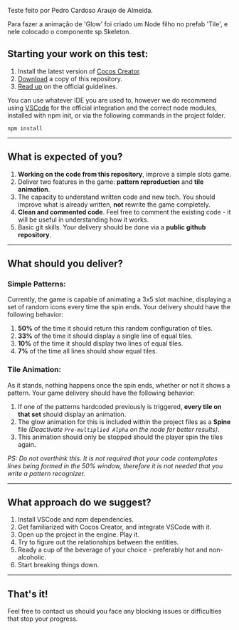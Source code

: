 Teste feito por Pedro Cardoso Araujo de Almeida.

Para fazer a animação de 'Glow' foi criado um Node filho no prefab 'Tile', e nele colocado o componente sp.Skeleton.






## Starting your work on this test:

1. Install the latest version of [Cocos Creator](https://cocos2d-x.org/creator).
2. [Download](https://bitbucket.org/inogames/tests/downloads/) a copy of this repository.
3. [Read up](https://docs.cocos2d-x.org/creator/manual/en/getting-started/coding-setup.html) on the official guidelines.

You can use whatever IDE you are used to, however we do recommend using [VSCode](https://code.visualstudio.com) for the official integration and the correct node modules, installed with npm init, or via the following commands in the project folder.

```
npm install
```

---

## What is expected of you?

1. **Working on the code from this repository**, improve a simple slots game.
2. Deliver two features in the game: **pattern reproduction** and **tile animation**.
3. The capacity to understand written code and new tech. You should improve what is already written, **not** rewrite the game completely.
4. **Clean and commented code**. Feel free to comment the existing code - it will be useful in understanding how it works.
5. Basic git skills. Your delivery should be done via a **public github repository**.

---

## What should you deliver?

### Simple Patterns:

Currently, the game is capable of animating a 3x5 slot machine, displaying a set of random icons every time the spin ends. Your delivery should have the following behavior:

1. **50%** of the time it should return this random configuration of tiles.
2. **33%** of the time it should display a single line of equal tiles.
3. **10%** of the time it should display two lines of equal tiles.
4. **7%** of the time all lines should show equal tiles.

### Tile Animation:

As it stands, nothing happens once the spin ends, whether or not it shows a pattern. Your game delivery should have the following behavior:

1. If one of the patterns hardcoded previously is triggered, **every tile on that set** should display an animation.
2. The glow animation for this is included within the project files as a **Spine** file *(Deactivate `Pre-multiplied Alpha` on the node for better results)*.
3. This animation should only be stopped should the player spin the tiles again.

*PS: Do not overthink this. It is not required that your code contemplates lines being formed in the 50% window, therefore it is not needed that you write a pattern recognizer.*

---

## What approach do we suggest?

1. Install VSCode and npm dependencies.
2. Get familiarized with Cocos Creator, and integrate VSCode with it.
3. Open up the project in the engine. Play it.
4. Try to figure out the relationships between the entities.
5. Ready a cup of the beverage of your choice - preferably hot and non-alcoholic.
6. Start breaking things down.

---

## That's it!

Feel free to contact us should you face any blocking issues or difficulties that stop your progress. 
